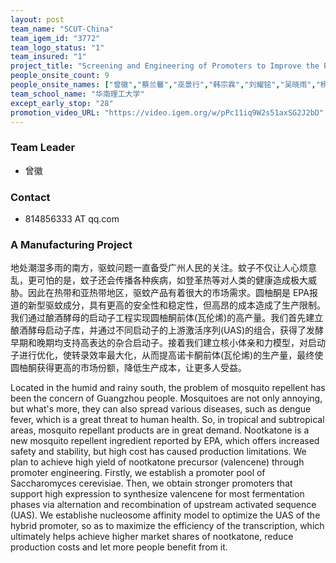 ```yaml
---
layout: post
team_name: "SCUT-China"
team_igem_id: "3772"
team_logo_status: "1"
team_insured: "1"
project_title: "Screening and Engineering of Promoters to Improve the Production of Nootkatone in *Saccharomyces cerevisiae*"
people_onsite_count: 9
people_onsite_names: ["曾徽","蔡兰馨","巫景行","韩宗霖","刘耀铭","吴晓雨","杨晨怡","钟炳旭","汪伟滨"]
team_school_name: "华南理工大学"
except_early_stop: "28"
promotion_video_URL: "https://video.igem.org/w/pPc11iq9W2s51axSG2J2bD"
---
```



### Team Leader
* 曾徽

### Contact
* 814856333 AT qq.com

### A Manufacturing Project

地处潮湿多雨的南方，驱蚊问题一直备受广州人民的关注。蚊子不仅让人心烦意乱，更可怕的是，蚊子还会传播各种疾病，如登革热等对人类的健康造成极大威胁。因此在热带和亚热带地区，驱蚊产品有着很大的市场需求。圆柚酮是 EPA报道的新型驱蚊成分，具有更高的安全性和稳定性，但高昂的成本造成了生产限制。我们通过酿酒酵母的启动子工程实现圆柚酮前体(瓦伦烯)的高产量。我们首先建立酿酒酵母启动子库，并通过不同启动子的上游激活序列(UAS)的组合，获得了发酵早期和晚期均支持高表达的杂合启动子。接着我们建立核小体亲和力模型，对启动子进行优化，使转录效率最大化，从而提高诺卡酮前体(瓦伦烯)的生产量，最终使圆柚酮获得更高的市场份额，降低生产成本，让更多人受益。

Located in the humid and rainy south, the problem of mosquito repellent has been the concern of Guangzhou people. Mosquitoes are not only annoying, but what's more, they can also spread various diseases, such as dengue fever, which is a great threat to human health. So, in tropical and subtropical areas, mosquito repellant products are in great demand. Nootkatone is a new mosquito repellent ingredient reported by EPA, which offers increased safety and stability, but high cost has caused production limitations. We plan to achieve high yield of nootkatone precursor (valencene) through promoter engineering. Firstly, we establish a promoter pool of Saccharomyces cerevisiae. Then, we obtain stronger promoters that support high expression to synthesize valencene for most fermentation phases via alternation and recombination of upstream activated sequence (UAS). We establishe nucleosome affinity model to optimize the UAS of the hybrid promoter, so as to maximize the efficiency of the transcription, which ultimately helps achieve higher market shares of nootkatone, reduce production costs and let more people benefit from it.
